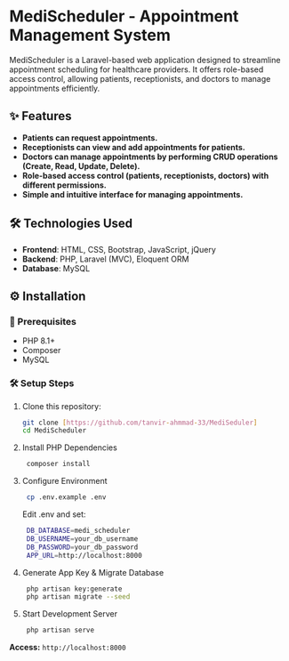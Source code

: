 # MediScheduler - Appointment Management System

MediScheduler is a Laravel-based web application designed to streamline appointment scheduling for healthcare providers. It offers role-based access control, allowing patients, receptionists, and doctors to manage appointments efficiently.

## ✨ Features
-   **Patients can request appointments.**
-   **Receptionists can view and add appointments for patients.**
-   **Doctors can manage appointments by performing CRUD operations (Create, Read, Update, Delete).**
-   **Role-based access control (patients, receptionists, doctors) with different permissions.**
-   **Simple and intuitive interface for managing appointments.**

## 🛠️ Technologies Used
- **Frontend**: HTML, CSS, Bootstrap, JavaScript, jQuery
- **Backend**: PHP, Laravel (MVC), Eloquent ORM
- **Database**: MySQL

## ⚙️ Installation
### 🔧 Prerequisites
* PHP 8.1+
* Composer
* MySQL
### 🛠️ Setup Steps
1. Clone this repository:
    ```bash
    git clone [https://github.com/tanvir-ahmmad-33/MediSeduler]
    cd MediScheduler
    ```
2. Install PHP Dependencies
   ```bash
    composer install
    ```
3. Configure Environment
   ```bash
    cp .env.example .env
    ```
   Edit .env and set:
   ```bash
    DB_DATABASE=medi_scheduler
    DB_USERNAME=your_db_username
    DB_PASSWORD=your_db_password
    APP_URL=http://localhost:8000
    ```
4. Generate App Key & Migrate Database
   ```bash
    php artisan key:generate
    php artisan migrate --seed
    ```
5. Start Development Server
   ```bash
    php artisan serve
    ```
**Access:** `http://localhost:8000`
